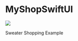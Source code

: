 # MyShopSwiftUI

<img src="https://user-images.githubusercontent.com/95967477/176122475-511f3736-84f2-4608-a2b9-98fa563274a8.gif">

Sweater Shopping Example
